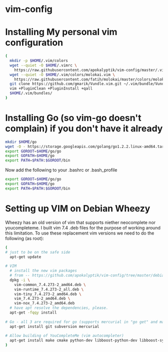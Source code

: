 vim-config
==========

Installing My personal vim configuration
========================================

```bash
(
  mkdir -p $HOME/.vim/colors
  wget --quiet -O $HOME/.vimrc \
    https://raw.githubusercontent.com/apokalyptik/vim-config/master/.vimrc > $HOME/.vimrc
  wget --quiet -O $HOME/.vim/colors/molokai.vim \
    https://raw.githubusercontent.com/fatih/molokai/master/colors/molokai.vim
  git clone https://github.com/gmarik/Vundle.vim.git ~/.vim/bundle/Vundle.vim
  vim +PluginClean +PluginInstall +qall
  $HOME/.vim/bundles/
)
```

Installing Go (so vim-go doesn't complain) if you don't have it already
=======================================================================
```bash
mkdir $HOME/go
wget -O - https://storage.googleapis.com/golang/go1.2.2.linux-amd64.tar.gz | tar -C $HOME/go -xzvf -
export GOROOT=$HOME/go/go
export GOPATH=$HOME/go
export PATH=$PATH:$GOROOT/bin
```

Now add the following to your .bashrc or .bash_profile

```bash
export GOROOT=$HOME/go/go
export GOPATH=$HOME/go
export PATH=$PATH:$GOROOT/bin
```

Setting up VIM on Debian Wheezy
===============================
Wheezy has an old version of vim that supports niether neocomplete nor youcompleteme. I built vim 7.4 .deb files for the purpose of working around this limitation. To use these replacement vim versions we need to do the following (as root):

```bash
(
# just to be on the safe side
  apt-get update
 
# VIM
  # install the new vim packages
  # from -- https://github.com/apokalyptik/vim-config/tree/master/debian-wheezy-amd64
  dpkg -i \
    vim-common_7.4.273-2_amd64.deb \
    vim-runtime_7.4.273-2_all.deb \
    vim-tiny_7.4.273-2_amd64.deb \
    vim_7.4.273-2_amd64.deb \
    vim-nox_7.4.273-2_amd64.deb
  # have apt resolve the dependencies, please.
  apt-get -fqqy install
 
# Go - all 3 are required for go (supports mercurial in "go get" and many "semi-core" programs hosted with it)
  apt-get install git subversion mercurial
 
# Allow building of YouCompleteMe (vim autocompleter)
  apt-get install make cmake python-dev libboost-python-dev libboost-system-dev libboost-filesystem-dev libboost-regex-dev
)
```
